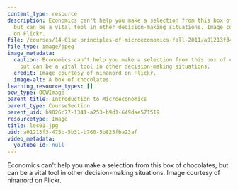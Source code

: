 ```yaml
---
content_type: resource
description: Economics can't help you make a selection from this box of chocolates,
  but can be a vital tool in other decision-making situations. Image courtesy of ninanord
  on Flickr.
file: /courses/14-01sc-principles-of-microeconomics-fall-2011/a01213f3475b5b31b7605b825fba23af_lec01.jpg
file_type: image/jpeg
image_metadata:
  caption: Economics can't help you make a selection from this box of chocolates,
    but can be a vital tool in other decision-making situations.
  credit: Image courtesy of ninanord on Flickr.
  image-alt: A box of chocolates.
learning_resource_types: []
ocw_type: OCWImage
parent_title: Introduction to Microeconomics
parent_type: CourseSection
parent_uid: b9026c77-1341-a253-b9d1-649dae571519
resourcetype: Image
title: lec01.jpg
uid: a01213f3-475b-5b31-b760-5b825fba23af
video_metadata:
  youtube_id: null
---
```

Economics can't help you make a selection from this box of chocolates, but can be a vital tool in other decision-making situations. Image courtesy of ninanord on Flickr.

